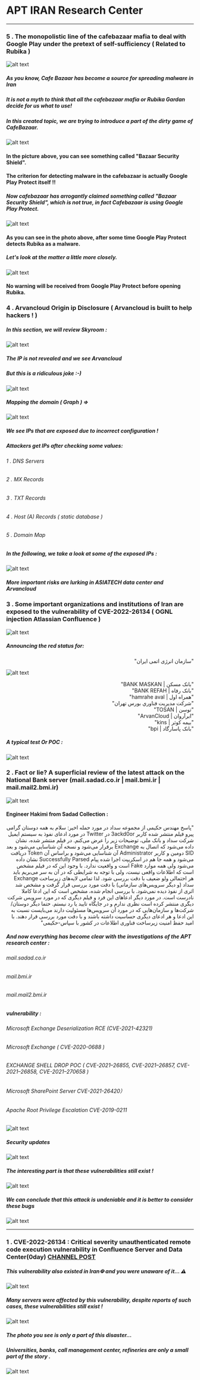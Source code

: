 # APT IRAN Research Center
-----------------------------------------------------------------
### 5 . The monopolistic line of the cafebazaar mafia to deal with Google Play under the pretext of self-sufficiency ( Related to Rubika ) 
![alt text](https://github.com/APTIRAN/CENTER/blob/gh-pages/images/cafebazaar1.jpg?raw=true)
##### As you know, Cafe Bazaar has become a source for spreading malware in Iran
##### It is not a myth to think that all the cafebazaar mafia or Rubika Gardan decide for us what to use!
##### In this created topic, we are trying to introduce a part of the dirty game of CafeBazaar.
![alt text](https://github.com/APTIRAN/CENTER/blob/gh-pages/images/cafebazaar2.png?raw=true)
#### In the picture above, you can see something called "Bazaar Security Shield".
#### The criterion for detecting malware in the cafebazaar is actually Google Play Protect itself !!
##### Now cafebazaar has arrogantly claimed something called "Bazaar Security Shield", which is not true, in fact Cafebazaar is using Google Play Protect.
![alt text](https://github.com/APTIRAN/CENTER/blob/gh-pages/images/Rubika1.png?raw=true)
#### As you can see in the photo above, after some time Google Play Protect detects Rubika as a malware.
##### Let's look at the matter a little more closely.
![alt text](https://github.com/APTIRAN/CENTER/blob/gh-pages/images/Rubika2.png?raw=true)
#### No warning will be received from Google Play Protect before opening Rubika.


### 4 . Arvancloud Origin ip Disclosure ( Arvancloud is built to help hackers ! ) 

##### In this section, we will review Skyroom : 

![alt text](https://github.com/APTIRAN/CENTER/blob/gh-pages/images/5-1-0.png?raw=true)

##### The IP is not revealed and we see Arvancloud 
##### But this is a ridiculous joke :-)

![alt text](https://github.com/APTIRAN/CENTER/blob/gh-pages/images/5-1-1.png?raw=true)

##### Mapping the domain ( Graph ) => 

![alt text](https://github.com/APTIRAN/CENTER/blob/gh-pages/images/5-1-2.png?raw=true)

##### We see IPs that are exposed due to incorrect configuration !

##### Attackers get IPs after checking some values:
###### 1 . DNS Servers 
###### 2 . MX Records 
###### 3 . TXT Records 
###### 4 . Host (A) Records ( static database ) 
###### 5 . Domain Map

##### In the following, we take a look at some of the exposed IPs :
 
![alt text](https://github.com/APTIRAN/CENTER/blob/gh-pages/images/5-1-3.png?raw=true)

##### More important risks are lurking in ASIATECH data center and Arvancloud

### 3 . Some important organizations and institutions of Iran are exposed to the vulnerability of CVE-2022-26134 ( OGNL injection Atlassian Confluence ) 

![alt text](https://github.com/APTIRAN/CENTER/blob/gh-pages/images/4-1-4.jpg?raw=true)

##### Announcing the red status for:
<div dir="rtl">
"سازمان انرژی اتمی ایران" 
</div>


![alt text](https://github.com/APTIRAN/CENTER/blob/gh-pages/images/4-1-5.jpg?raw=true)

<div dir="rtl">
"بانک مسکن | BANK MASKAN"
</div>
<div dir="rtl"> 
"بانک رفاه | BANK REFAH"
</div>
<div dir="rtl">
"همراه اول | hamrahe aval"
</div>
<div dir="rtl">
"شركت مديريت فناوري بورس تهران"
</div>
<div dir="rtl">
"توسن | TOSAN"
</div>
<div dir="rtl">
"ابرآروان  | ArvanCloud"
</div>
<div dir="rtl">
"بیمه کوثر | kins"
</div>
<div dir="rtl">
"بانک پاسارگاد | bpi"
</div>

##### A typical test Or POC : 

![alt text](https://github.com/APTIRAN/CENTER/blob/gh-pages/images/4-1-6.png?raw=true)

### 2 .  Fact or lie? A superficial review of the latest attack on the National Bank server (mail.sadad.co.ir | mail.bmi.ir | mail.mail2.bmi.ir) 

![alt text](https://github.com/APTIRAN/CENTER/blob/gh-pages/images/4-1-1.png?raw=true)

#### Engineer Hakimi from Sadad Collection :
<div dir="rtl">
"پاسخ مهندس حکیمی از مجموعه سداد در مورد حمله اخیر:
سلام به همه دوستان گرامی
پیرو فیلم منتشر شده کاربر 3ackd0or در Twitter در مورد ادعای نفوذ  به سیستم ایمیل شرکت سداد و بانک ملی، توضیحات زیر را عرض می‌کنم.
در فیلم منتشر شده، نشان داده می‌شود که اتصال به Exchange برقرار می‌شود و نسخه آن شناسایی می‌شود و بعد SID دومین و کاربر Administrator آن شناسایی می‌شود و براساس آن Token دریافت می‌شود و همه جا هم در اسکریپت اجرا شده پیام Successfully Parsed نشان داده می‌شود ولی همه موارد Fake است و واقعیت ندارد.
با وجود این که در فیلم مشخص است که اطلاعات واقعی نیست، ولی با توجه به شرایطی که در آن به سر می‌بریم باید هر احتمالی ولو ضعیف با دقت بررسی شود. لذا تمامی لایه‌های زیرساخت Exchange سداد (و دیگر سرویس‌های سازمانی) با دقت مورد بررسی قرار گرفت و مشخص شد اثری از نفوذ دیده نمی‌شود.
با بررسی انجام شده، مشخص است که این ادعا کاملا نادرست است.
در مورد دیگر ادعاهای این فرد و فیلم دیگری که در مورد سرویس شرکت دیگری منتشر کرده است نظری ندارم و در جایگاه تایید یا رد نیستم. حتما دیگر دوستان/شرکت‌ها و سازمان‌هایی که در مورد آن سرویس‌ها مسئولیت دارند می‌بایست نسبت به این ادعا و هر ادعای دیگری حساسیت داشته باشند و با دقت مورد بررسی قرار دهند.
با امید حفظ امنیت زیرساخت فناوری اطلاعات در کشور با سپاس-حکیمی"
</div>


##### And now everything has become clear with the investigations of the APT research center : 


###### mail.sadad.co.ir

###### mail.bmi.ir

###### mail.mail2.bmi.ir

##### vulnerability : 

###### Microsoft Exchange Deserialization RCE (CVE-2021-42321)

###### Microsoft Exchange ( CVE-2020-0688 )

###### EXCHANGE SHELL DROP POC ( CVE-2021–26855, CVE-2021–26857, CVE-2021–26858, CVE-2021–270658 )

###### Microsoft SharePoint Server CVE-2021-26420） 

###### Apache Root Privilege Escalation CVE-2019-0211

![alt text](https://github.com/APTIRAN/CENTER/blob/gh-pages/images/4-1-0.png?raw=true)

##### Security updates

![alt text](https://github.com/APTIRAN/CENTER/blob/gh-pages/images/4-1.png?raw=true)

##### The interesting part is that these vulnerabilities still exist ! 

![alt text](https://github.com/APTIRAN/CENTER/blob/gh-pages/images/4-1-2.png?raw=true)

##### We can conclude that this attack is undeniable and it is better to consider these bugs

![alt text](https://github.com/APTIRAN/CENTER/blob/gh-pages/images/4-1-3.jpg?raw=true)

-----------------------------------------------------------------
### 1 . CVE-2022-26134 : Critical severity unauthenticated remote code execution vulnerability in Confluence Server and Data Center(0day) [CHANNEL POST](https://t.me/c/1448596903/204)

##### This vulnerability also existed in Iran☫ and you were unaware of it... ⚠

![alt text](https://github.com/APTIRAN/CENTER/blob/gh-pages/images/1-1.jpg?raw=true)

##### Many servers were affected by this vulnerability, despite reports of such cases, these vulnerabilities still exist !

![alt text](https://github.com/APTIRAN/CENTER/blob/gh-pages/images/2-2.jpg?raw=true)

##### The photo you see is only a part of this disaster... 
##### Universities, banks, call management center, refineries are only a small part of the story .

![alt text](https://github.com/APTIRAN/CENTER/blob/gh-pages/images/1-3.jpg?raw=true)
